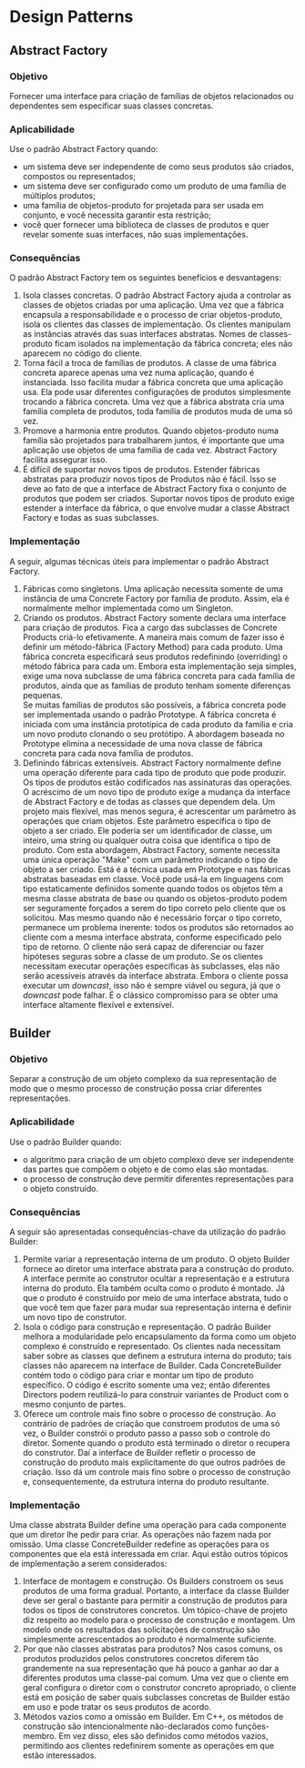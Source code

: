 # Design Patterns

## Abstract Factory
### Objetivo
Fornecer uma interface para criação de famílias de objetos relacionados ou dependentes sem especificar suas classes concretas.

### Aplicabilidade
Use o padrão Abstract Factory quando:
* um sistema deve ser independente de como seus produtos são criados, compostos ou representados;
* um sistema deve ser configurado como um produto de uma família de múltiplos produtos;
* uma família de objetos-produto for projetada para ser usada em conjunto, e você necessita garantir esta restrição;
* você quer fornecer uma biblioteca de classes de produtos e quer revelar somente suas interfaces, não suas implementações.

### Consequências
O padrão Abstract Factory tem os seguintes benefícios e desvantagens:
1. Isola classes concretas. O padrão Abstract Factory ajuda a controlar as classes de objetos criadas por uma aplicação. Uma vez que a fábrica encapsula a responsabilidade e o processo de criar objetos-produto, isola os clientes das classes de implementação. Os clientes manipulam as instâncias através das suas interfaces abstratas. Nomes de classes-produto ficam isolados na implementação da fábrica concreta; eles não aparecem no código do cliente.
2. Torna fácil a troca de famílias de produtos. A classe de uma fábrica concreta aparece apenas uma vez numa aplicação, quando é instanciada. Isso facilita mudar a fábrica concreta que uma aplicação usa. Ela pode usar diferentes configurações de produtos simplesmente trocando a fábrica concreta. Uma vez que a fábrica abstrata cria uma família completa de produtos, toda família de produtos muda de uma só vez.
3. Promove a harmonia entre produtos. Quando objetos-produto numa família são projetados para trabalharem juntos, é importante que uma aplicação use objetos de uma família de cada vez. Abstract Factory facilita assegurar isso.
4. É difícil de suportar novos tipos de produtos. Estender fábricas abstratas para produzir novos tipos de Produtos não é fácil. Isso se deve ao fato de que a interface de Abstract Factory fixa o conjunto de produtos que podem ser criados. Suportar novos tipos de produto exige estender a interface da fábrica, o que envolve mudar a classe Abstract Factory e todas as suas subclasses.

### Implementação
A seguir, algumas técnicas úteis para implementar o padrão Abstract Factory.
1. Fábricas como singletons. Uma aplicação necessita somente de uma instância de uma Concrete Factory por família de produto. Assim, ela é normalmente melhor implementada como um Singleton.
2. Criando os produtos. Abstract Factory somente declara uma interface para criação de produtos. Fica a cargo das subclasses de Concrete Products criá-lo efetivamente. A maneira mais comum de fazer isso é definir um método-fábrica (Factory Method) para cada produto. Uma fábrica concreta especificará seus produtos redefinindo (overriding) o método fábrica para cada um. Embora esta implementação seja simples, exige uma nova subclasse de uma fábrica concreta para cada família de produtos, ainda que as famílias de produto tenham somente diferenças pequenas.\
Se muitas famílias de produtos são possíveis, a fábrica concreta pode ser implementada usando o padrão Prototype. A fábrica concreta é iniciada com uma instância prototípica de cada produto da família e cria um novo produto clonando o seu protótipo. A abordagem baseada no Prototype elimina a necessidade de uma nova classe de fábrica concreta para cada nova família de produtos.
3. Definindo fábricas extensíveis. Abstract Factory normalmente define uma operação diferente para cada tipo de produto que pode produzir. Os tipos de produtos estão codificados nas assinaturas das operações. O acréscimo de um novo tipo de produto exige a mudança da interface de Abstract Factory e de todas as classes que dependem dela. Um projeto mais flexível, mas menos segura, é acrescentar um parâmetro às operações que criam objetos. Este parâmetro especifica o tipo de objeto a ser criado. Ele poderia ser um identificador de classe, um inteiro, uma string ou qualquer outra coisa que identifica o tipo de produto. Com esta abordagem, Abstract Factory, somente necessita uma única operação "Make" com um parâmetro indicando o tipo de objeto a ser criado. Está é a técnica usada em Prototype e nas fábricas abstratas baseadas em classe. Você pode usá-la em linguagens com tipo estaticamente definidos somente quando todos os objetos têm a mesma classe abstrata de base ou quando os objetos-produto podem ser seguramente forçados a serem do tipo correto pelo cliente que os solicitou. Mas mesmo quando não é necessário forçar o tipo correto, permanece um problema inerente: todos os produtos são retornados ao cliente com a mesma interface abstrata, conforme especificado pelo tipo de retorno. O cliente não será capaz de diferenciar ou fazer hipóteses seguras sobre a classe de um produto. Se os clientes necessitam executar operações específicas às subclasses, elas não serão acessíveis através da interface abstrata. Embora o cliente possa executar um *downcast*, isso não é sempre viável ou segura, já que o *downcast* pode falhar. É o clássico compromisso para se obter uma interface altamente flexível e extensível.


## Builder
### Objetivo
Separar a construção de um objeto complexo da sua representação de modo que o mesmo processo de construção possa criar diferentes representações.

### Aplicabilidade
Use o padrão Builder quando:
* o algoritmo para criação de um objeto complexo deve ser independente das partes que compõem o objeto e de como elas são montadas.
* o processo de construção deve permitir diferentes representações para o objeto construído.

### Consequências
A seguir são apresentadas consequências-chave da utilização do padrão Builder:
1. Permite variar a representação interna de um produto. O objeto Builder fornece ao diretor uma interface abstrata para a construção do produto. A interface permite ao construtor ocultar a representação e a estrutura interna do produto. Ela também oculta como o produto é montado. Já que o produto é construído por meio de uma interface abstrata, tudo o que você tem que fazer para mudar sua representação interna é definir um novo tipo de construtor.
2. Isola o código para construção e representação. O padrão Builder melhora a modularidade pelo encapsulamento da forma como um objeto complexo é construído e representado. Os clientes nada necessitam saber sobre as classes que definem a estrutura interna do produto; tais classes não aparecem na interface de Builder. Cada ConcreteBuilder contém todo o código para criar e montar um tipo de produto específico. O código é escrito somente uma vez; então diferentes Directors podem reutilizá-lo para construir variantes de Product com o mesmo conjunto de partes.
3. Oferece um controle mais fino sobre o processo de construção. Ao contrário de padrões de criação que constroem produtos de uma só vez, o Builder constrói o produto passo a passo sob o controle do diretor. Somente quando o produto está terminado o diretor o recupera do construtor. Daí a interface de Builder refletir o processo de construção do produto mais explicitamente do que outros padrões de criação. Isso dá um controle mais fino sobre o processo de construção e, consequentemente, da estrutura interna do produto resultante.

### Implementação
Uma classe abstrata Builder define uma operação para cada componente que um diretor lhe pedir para criar. As operações não fazem nada por omissão. Uma classe ConcreteBuilder redefine as operações para os componentes que ela está interessada em criar.
Aqui estão outros tópicos de implementação a serem considerados:
1. Interface de montagem e construção. Os Builders constroem os seus produtos de uma forma gradual. Portanto, a interface da classe Builder deve ser geral o bastante para permitir a construção de produtos para todos os tipos de construtores concretos. Um tópico-chave de projeto diz respeito ao modelo para o processo de construção e montagem. Um modelo onde os resultados das solicitações de construção são simplesmente acrescentados ao produto é normalmente suficiente.
2. Por que não classes abstratas para produtos? Nos casos comuns, os produtos produzidos pelos construtores concretos diferem tão grandemente na sua representação que há pouco a ganhar ao dar a diferentes produtos uma classe-pai comum. Uma vez que o cliente em geral configura o diretor com o construtor concreto apropriado, o cliente está em posição de saber quais subclasses concretas de Builder estão em uso e pode tratar os seus produtos de acordo.
3. Métodos vazios como a omissão em Builder. Em C++, os métodos de construção são intencionalmente não-declarados como funções-membro. Em vez disso, eles são definidos como métodos vazios, permitindo aos clientes redefinirem somente as operações em que estão interessados.